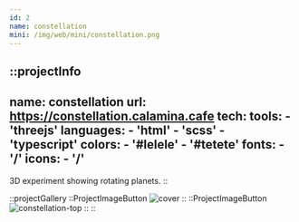 ```yaml
---
id: 2
name: constellation
mini: /img/web/mini/constellation.png
---
```


::projectInfo
---
name: constellation
url: https://constellation.calamina.cafe
tech: 
    tools:
      - 'threejs'
    languages:
      - 'html'
      - 'scss'
      - 'typescript'
    colors:
      - '#lelele'
      - '#tetete'
    fonts:
      - '/'
    icons:
      - '/'
---
3D experiment showing rotating planets.
::

::projectGallery
  ::ProjectImageButton
    ![cover](/img/web/constellation.png)
  ::
  ::ProjectImageButton
    ![constellation-top](/img/web/constellation/constellation-top.png)
  ::
::

<!-- ::projectFeatures
"3D scene you can rotate",
"Random movements for each planet"
:: -->